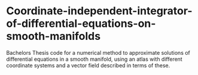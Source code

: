 # Coordinate-independent-integrator-of-differential-equations-on-smooth-manifolds
Bachelors Thesis code for a numerical method to approximate solutions of differential equations in a smooth manifold, using an atlas with different coordinate systems and a vector field described in terms of these.
